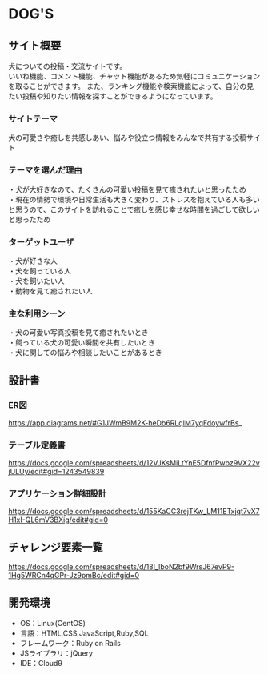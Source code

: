 # DOG'S

## サイト概要
犬についての投稿・交流サイトです。<br>
いいね機能、コメント機能、チャット機能があるため気軽にコミュニケーションを取ることができます。
また、ランキング機能や検索機能によって、自分の見たい投稿や知りたい情報を探すことができるようになっています。

### サイトテーマ
犬の可愛さや癒しを共感しあい、悩みや役立つ情報をみんなで共有する投稿サイト

### テーマを選んだ理由
・犬が大好きなので、たくさんの可愛い投稿を見て癒されたいと思ったため<br>
・現在の情勢で環境や日常生活も大きく変わり、ストレスを抱えている人も多いと思うので、このサイトを訪れることで癒しを感じ幸せな時間を過ごして欲しいと思ったため

### ターゲットユーザ
・犬が好きな人<br>
・犬を飼っている人<br>
・犬を飼いたい人<br>
・動物を見て癒されたい人

### 主な利用シーン
・犬の可愛い写真投稿を見て癒されたいとき<br>
・飼っている犬の可愛い瞬間を共有したいとき<br>
・犬に関しての悩みや相談したいことがあるとき<br>

## 設計書
### ER図
https://app.diagrams.net/#G1JWmB9M2K-heDb6RLqIM7yqFdoywfrBs_

### テーブル定義書
https://docs.google.com/spreadsheets/d/12VJKsMiLtYnE5DfnfPwbz9VX22vjULUy/edit#gid=1243549839

### アプリケーション詳細設計
https://docs.google.com/spreadsheets/d/155KaCC3rejTKw_LM11ETxjqt7vX7H1xI-QL6mV3BXig/edit#gid=0

## チャレンジ要素一覧
<https://docs.google.com/spreadsheets/d/18I_lboN2bf9WrsJ67evP9-1Hg5WRCn4qGPr-Jz9pmBc/edit#gid=0>

## 開発環境
- OS：Linux(CentOS)
- 言語：HTML,CSS,JavaScript,Ruby,SQL
- フレームワーク：Ruby on Rails
- JSライブラリ：jQuery
- IDE：Cloud9
